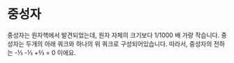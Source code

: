 # 중성자

중성자는 원자핵에서 발견되었는데, 원자 자체의 크기보다 1/1000 배 가량 작습니다.
중성자는 두개의 아래 쿼크와 하나의 위 쿼크로 구성되어있습니다. 따라서, 중성자의
전하는 -⅓ -⅓ +⅔ = 0 이에요.
